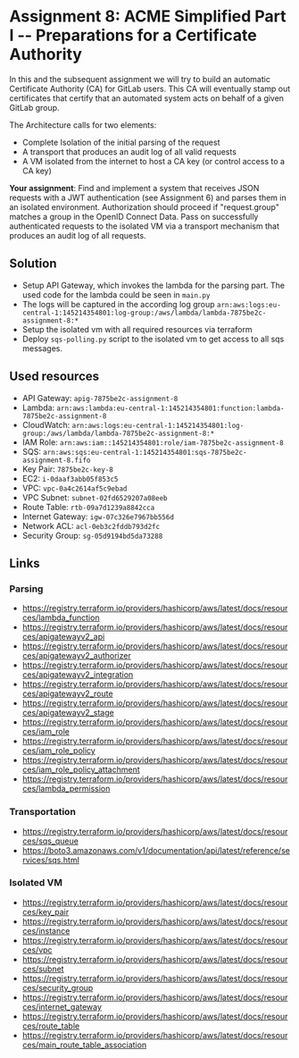 # Assignment 8: ACME Simplified Part I -- Preparations for a Certificate Authority

In this and the subsequent assignment we will try to build an automatic Certificate Authority (CA) for GitLab users. This CA will eventually stamp out certificates that certify that an automated system acts on behalf of a given GitLab group.

The Architecture calls for two elements:
- Complete Isolation of the initial parsing of the request
- A transport that produces an audit log of all valid requests
- A VM isolated from the internet to host a CA key (or control access to a CA key)

**Your assignment**: 
Find and implement a system that receives JSON requests with a  JWT authentication (see Assignment 6) and parses them in an isolated environment. Authorization should proceed if "request.group" matches a group in the OpenID Connect Data. Pass on successfully authenticated requests to the isolated VM via a transport mechanism that produces an audit log of all requests.


## Solution
- Setup API Gateway, which invokes the lambda for the parsing part. The used code for the lambda could be seen in `main.py`
- The logs will be captured in the according log group `arn:aws:logs:eu-central-1:145214354801:log-group:/aws/lambda/lambda-7875be2c-assignment-8:*`
- Setup the isolated vm with all required resources via terraform
- Deploy `sqs-polling.py` script to the isolated vm to get access to all sqs messages.


## Used resources
- API Gateway: `apig-7875be2c-assignment-8`
- Lambda: `arn:aws:lambda:eu-central-1:145214354801:function:lambda-7875be2c-assignment-8`
- CloudWatch: `arn:aws:logs:eu-central-1:145214354801:log-group:/aws/lambda/lambda-7875be2c-assignment-8:*`
- IAM Role: `arn:aws:iam::145214354801:role/iam-7875be2c-assignment-8`
- SQS: `arn:aws:sqs:eu-central-1:145214354801:sqs-7875be2c-assignment-8.fifo`
- Key Pair: `7875be2c-key-8`
- EC2: `i-0daaf3abb05f853c5`
- VPC: `vpc-0a4c2614af5c9ebad`
- VPC Subnet: `subnet-02fd6529207a08eeb`
- Route Table: `rtb-09a7d1239a8842cca`
- Internet Gateway: `igw-07c326e7967bb556d`
- Network ACL: `acl-0eb3c2fddb793d2fc`
- Security Group: `sg-05d9194bd5da73288`


## Links
### Parsing
- https://registry.terraform.io/providers/hashicorp/aws/latest/docs/resources/lambda_function
- https://registry.terraform.io/providers/hashicorp/aws/latest/docs/resources/apigatewayv2_api
- https://registry.terraform.io/providers/hashicorp/aws/latest/docs/resources/apigatewayv2_authorizer
- https://registry.terraform.io/providers/hashicorp/aws/latest/docs/resources/apigatewayv2_integration
- https://registry.terraform.io/providers/hashicorp/aws/latest/docs/resources/apigatewayv2_route
- https://registry.terraform.io/providers/hashicorp/aws/latest/docs/resources/apigatewayv2_stage
- https://registry.terraform.io/providers/hashicorp/aws/latest/docs/resources/iam_role
- https://registry.terraform.io/providers/hashicorp/aws/latest/docs/resources/iam_role_policy
- https://registry.terraform.io/providers/hashicorp/aws/latest/docs/resources/iam_role_policy_attachment
- https://registry.terraform.io/providers/hashicorp/aws/latest/docs/resources/lambda_permission

### Transportation
- https://registry.terraform.io/providers/hashicorp/aws/latest/docs/resources/sqs_queue
- https://boto3.amazonaws.com/v1/documentation/api/latest/reference/services/sqs.html

### Isolated VM
- https://registry.terraform.io/providers/hashicorp/aws/latest/docs/resources/key_pair
- https://registry.terraform.io/providers/hashicorp/aws/latest/docs/resources/instance
- https://registry.terraform.io/providers/hashicorp/aws/latest/docs/resources/vpc
- https://registry.terraform.io/providers/hashicorp/aws/latest/docs/resources/subnet
- https://registry.terraform.io/providers/hashicorp/aws/latest/docs/resources/security_group
- https://registry.terraform.io/providers/hashicorp/aws/latest/docs/resources/internet_gateway
- https://registry.terraform.io/providers/hashicorp/aws/latest/docs/resources/route_table
- https://registry.terraform.io/providers/hashicorp/aws/latest/docs/resources/main_route_table_association

